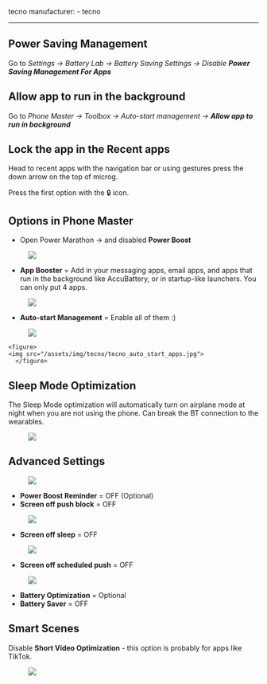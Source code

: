 tecno
manufacturer:
    - tecno

---

## Power Saving Management

Go to _Settings → Battery Lab → Battery Saving Settings → Disable **Power Saving Management For Apps**_

## Allow app to run in the background

Go to _Phone Master → Toolbox → Auto-start management → **Allow app to run in background**_

## Lock the app in the Recent apps

Head to recent apps with the navigation bar or using gestures press the down arrow on the top of microg.

Press the first option with the 🔒 icon.

## Options in Phone Master

* Open Power Marathon → and disabled **Power Boost**

<div class="img-block">
  <figure>
    <img src="/assets/img/tecno/tecno_power_boost.jpg">
      </figure>

</div>
  
* **App Booster** = Add in your messaging apps, email apps, and apps that run in the background like AccuBattery, or in startup-like launchers. You can only put 4 apps.

<div class="img-block">
  <figure>
    <img src="/assets/img/tecno/tecno_power_boost_apps.jpg">
      </figure>

</div>

* **Auto-start Management** = Enable all of them :)

<div class="img-block">
  <figure>
    <img src="/assets/img/tecno/tecno_auto_start.jpg">
      </figure>

    <figure>
    <img src="/assets/img/tecno/tecno_auto_start_apps.jpg">
      </figure>    

</div>  

## Sleep Mode Optimization 

The Sleep Mode optimization will automatically turn on airplane mode at night when you are not using the phone. Can break the BT connection to the wearables.

<div class="img-block">
  <figure>
    <img src="/assets/img/tecno/tecno_sleep_mode_optimization.jpg">
      </figure>

</div>

## Advanced Settings
 
<div class="img-block">
  <figure>
    <img src="/assets/img/tecno/tecno_advanced_settings.jpg">
      </figure>

</div>

* **Power Boost Reminder** = OFF (Optional)
* **Screen off push block** = OFF

<div class="img-block">
  <figure>
    <img src="/assets/img/tecno/tecno_screen_off_push.jpg">
      </figure>

</div>

* **Screen off sleep** = OFF

<div class="img-block">
  <figure>
    <img src="/assets/img/tecno/tecno_screen_off_sleep.jpg">
      </figure>

</div>
  
* **Screen off scheduled push** = OFF

<div class="img-block">
  <figure>
    <img src="/assets/img/tecno/tecno_screen_off_scheduled.jpg">
      </figure>

</div>
  
* **Battery Optimization** =  Optional
* **Battery Saver** = OFF
  
## Smart Scenes

Disable **Short Video Optimization** - this option is probably for apps like TikTok.

<div class="img-block">
  <figure>
    <img src="/assets/img/tecno/tecno_sleep_video.jpg">
      </figure>

</div>


